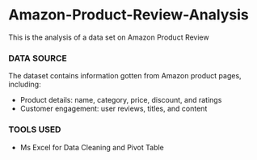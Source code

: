 # Amazon-Product-Review-Analysis
This is the analysis of a data set on Amazon Product Review
### DATA SOURCE
The dataset contains information gotten from Amazon product pages, including:
- Product details: name, category, price, discount, and ratings
- Customer engagement: user reviews, titles, and content
### TOOLS USED
- Ms Excel for Data Cleaning and Pivot Table
